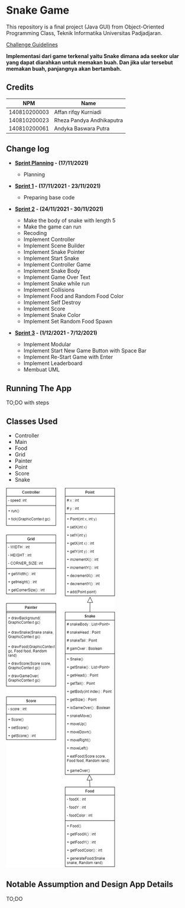 # Snake Game
This repository is a final project (Java GUI) from Object-Oriented Programming Class, Teknik Informatika Universitas Padjadjaran. 

[Challenge Guidelines](challenge-guideline.md)

**Implementasi dari game terkenal yaitu Snake dimana ada seekor ular yang dapat diarahkan untuk memakan buah. Dan jika ular tersebut memakan buah, panjangnya akan bertambah.**

## Credits
| NPM          | Name                       |
| ------------ | -------------------------- |
| 140810200003 | Affan rifqy Kurniadi       |
| 140810200023 | Rheza Pandya Andhikaputra  |
| 140810200061 | Andyka Baswara Putra       |

## Change log
- **[Sprint Planning](changelog/sprint-planning.md) - (17/11/2021)** 
   - Planning

- **[Sprint 1](changelog/sprint-1.md) - (17/11/2021 - 23/11/2021)** 
   - Preparing base code

- **[Sprint 2](changelog/sprint-2.md) - (24/11/2021 - 30/11/2021)** 
   - Make the body of snake with length 5
   - Make the game can run               
   - Recoding                            
   - Implement Controller                
   - Implement Scene Builder             
   - Implement Snake Pointer             
   - Implement Start Snake               
   - Implement Controller Game           
   - Implement Snake Body                
   - Implement Game Over Text            
   - Implement Snake while run           
   - Implement Collisions                
   - Implement Food and Random Food Color
   - Implement Self Destroy              
   - Implement Score                     
   - Implement Snake Color               
   - Implement Set Random Food Spawn     
   
- **[Sprint 3](changelog/sprint-3.md) - (1/12/2021 - 7/12/2021)** 
   - Implement Modular                              
   - Implement Start New Game Button with Space Bar 
   - Implement Re-Start Game with Enter             
   - Implement Leaderboard                          
   - Membuat UML                                    

## Running The App

TO;DO with steps

## Classes Used

- Controller
- Main
- Food
- Grid
- Painter
- Point
- Score
- Snake

<img src="UML/UML%20SnakeGame%20Revisi.jpg">

## Notable Assumption and Design App Details

TO;DO
